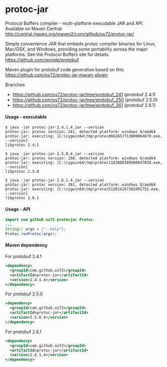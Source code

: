protoc-jar
==========

Protocol Buffers compiler - multi-platform executable JAR and API.
Available on Maven Central: http://central.maven.org/maven2/com/github/os72/protoc-jar/

Simple convenience JAR that embeds protoc compiler binaries for Linux, Mac/OSX, and Windows, providing some portability across the major platforms.
See the Protocol Buffers site for details: https://github.com/google/protobuf

Maven plugin for protobuf code generation based on this: https://github.com/os72/protoc-jar-maven-plugin

Branches
* https://github.com/os72/protoc-jar/tree/protobuf_241 (protobuf 2.4.1)
* https://github.com/os72/protoc-jar/tree/protobuf_250 (protobuf 2.5.0)
* https://github.com/os72/protoc-jar/tree/protobuf_261 (protobuf 2.6.1)

#### Usage - executable
```
$ java -jar protoc-jar-2.4.1.4.jar --version
protoc-jar: protoc version: 241, detected platform: windows 8/amd64
protoc-jar: executing: [C:\cygwin64\tmp\protoc8662657713800064679.exe, --version]
libprotoc 2.4.1

$ java -jar protoc-jar-2.5.0.4.jar --version
protoc-jar: protoc version: 250, detected platform: windows 8/amd64
protoc-jar: executing: [C:\cygwin64\tmp\protoc1183088349500847030.exe, --version]
libprotoc 2.5.0

$ java -jar protoc-jar-2.6.1.4.jar --version
protoc-jar: protoc version: 261, detected platform: windows 8/amd64
protoc-jar: executing: [C:\cygwin64\tmp\protoc512014267302891752.exe, --version]
libprotoc 2.6.1
```

#### Usage - API
```java
import com.github.os72.protocjar.Protoc;
...
String[] args = {"--help"};
Protoc.runProtoc(args);
```

#### Maven dependency

For protobuf 2.4.1
```xml
<dependency>
  <groupId>com.github.os72</groupId>
  <artifactId>protoc-jar</artifactId>
  <version>2.4.1.4</version>
</dependency>
```

For protobuf 2.5.0
```xml
<dependency>
  <groupId>com.github.os72</groupId>
  <artifactId>protoc-jar</artifactId>
  <version>2.5.0.4</version>
</dependency>
```

For protobuf 2.6.1
```xml
<dependency>
  <groupId>com.github.os72</groupId>
  <artifactId>protoc-jar</artifactId>
  <version>2.6.1.4</version>
</dependency>
```
